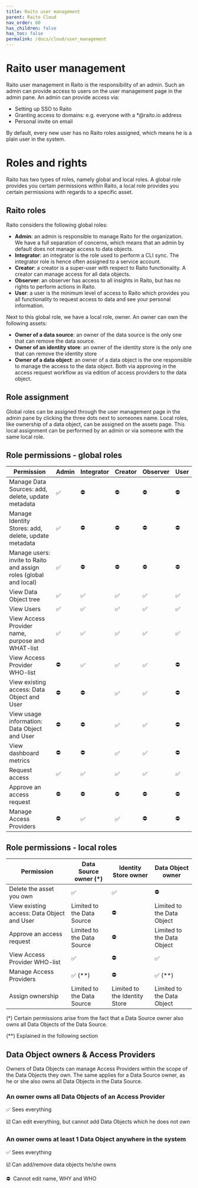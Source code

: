 ```yaml
---
title: Raito user management
parent: Raito Cloud
nav_order: 80
has_children: false
has_toc: false
permalink: /docs/cloud/user_management
---
```


# Raito user management

Raito user management in Raito is the responsibility of an admin. Such an admin can provide access to users on the user management page in the admin pane. An admin can provide access via:

- Setting up SSO to Raito
- Granting access to domains: e.g. everyone with a *@raito.io address
- Personal invite on email

By default, every new user has no Raito roles assigned, which means he is a plain user in the system.

# Roles and rights

Raito has two types of roles, namely global and local roles. A global role provides you certain permissions within Raito, a local role provides you certain permissions with regards to a specific asset.

## Raito roles

Raito considers the following global roles:

- **Admin**: an admin is responsible to manage Raito for the organization. We have a full separation of concerns, which means that an admin by default does not manage access to data objects.
- **Integrator**: an integrator is the role used to perform a CLI sync. The integrator role is hence often assigned to a service account.
- **Creator**: a creator is a super-user with respect to Raito functionality. A creator can manage access for all data objects.
- **Observer**: an observer has access to all insights in Raito, but has no rights to perform actions in Raito.
- **User**: a user is the minimum level of access to Raito which provides you all functionality to request access to data and see your personal information.

Next to this global role, we have a local role, owner. An owner can own the following assets:

- **Owner of a data source**: an owner of the data source is the only one that can remove the data source.
- **Owner of an identity store**: an owner of the identity store is the only one that can remove the identity store
- **Owner of a data object**: an owner of a data object is the one responsible to manage the access to the data object. Both via approving in the access request workflow as via edition of access providers to the data object.

## Role assignment

Global roles can be assigned through the user management page in the admin pane by clicking the three dots next to someones name. Local roles, like ownership of a data object, can be assigned on the assets page. This local assignment can be performed by an admin or via someone with the same local role.

## Role permissions - global roles

| Permission | Admin | Integrator | Creator | Observer | User |
| --- | --- | --- | --- | --- | --- |
| Manage Data Sources: add, delete, update metadata | ✅ | ⛔️ | ⛔️ | ⛔️ | ⛔️ |
| Manage Identity Stores: add, delete, update metadata | ✅ | ⛔️ | ⛔️ | ⛔️ | ⛔️ |
| Manage users: invite to Raito and assign roles (global and local) | ✅ | ⛔️ | ⛔️ | ⛔️ | ⛔️ |
| View Data Object tree | ✅ | ✅ | ✅ | ✅ | ✅ |
| View Users | ✅ | ✅ | ✅ | ✅ | ✅ |
| View Access Provider name, purpose and WHAT-list | ✅ | ✅ | ✅ | ✅ | ✅ |
| View Access Provider WHO-list | ⛔️ | ✅ | ✅ | ✅ | ⛔️ |
| View existing access: Data Object and User | ⛔️ | ⛔️ | ✅ | ✅ | ⛔️ |
| View usage information: Data Object and User | ⛔️ | ⛔️ | ✅ | ✅ | ⛔️ |
| View dashboard metrics | ⛔️ | ⛔️ | ✅ | ✅ | ⛔️ |
| Request access | ✅ | ✅ | ✅ | ✅ | ✅ |
| Approve an access request | ⛔️ | ⛔️ | ⛔️ | ⛔️ | ⛔️ |
| Manage Access Providers | ⛔️ | ✅ | ✅ | ⛔️ | ⛔️ |

## Role permissions - local roles

| Permission | Data Source owner (*) | Identity Store owner | Data Object owner |
| --- | --- | --- | --- |
| Delete the asset you own | ✅ | ✅ | ⛔️ |
| View existing access: Data Object and User | Limited to the Data Source | ⛔️ | Limited to the Data Object |
| Approve an access request | Limited to the Data Source | ⛔️ | Limited to the Data Object |
| View Access Provider WHO-list | ✅ | ⛔️ | ✅ |
| Manage Access Providers | ✅ (**) | ⛔️ | ✅ (**) |
| Assign ownership | Limited to the Data Source | Limited to the Identity Store | Limited to the Data Object |

(*) Certain permissions arise from the fact that a Data Source owner also owns all Data Objects of the Data Source.

(**) Explained in the following section

## Data Object owners & Access Providers

Owners of Data Objects can manage Access Providers within the scope of the Data Objects they own. The same applies for a Data Source owner, as he or she also owns all Data Objects in the Data Source.

### An owner owns all Data Objects of an Access Provider

✅ Sees everything 

☑️ Can edit everything, but cannot add Data Objects which he does not own

### An owner owns at least 1 Data Object anywhere in the system

✅ Sees everything

☑️ Can add/remove data objects he/she owns

⛔  Cannot edit name, WHY and WHO